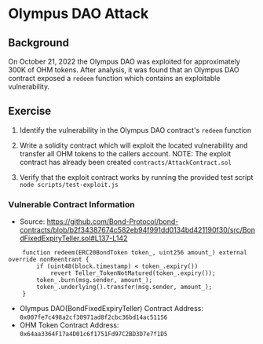# Olympus DAO Attack

## Background

On October 21, 2022 the Olympus DAO was exploited for approximately 300K of OHM tokens. After analysis, it was found that an Olympus DAO contract exposed a `redeem` function which contains an exploitable vulnerability.

## Exercise

1. Identify the vulnerability in the Olympus DAO contract's `redeem` function

2. Write a solidity contract which will exploit the located vulnerability and transfer all OHM tokens to the callers account.  NOTE: The exploit contract has already been created `contracts/AttackContract.sol`

3. Verify that the exploit contract works by running the provided test script `node scripts/test-exploit.js`

### Vulnerable Contract Information

* Source: https://github.com/Bond-Protocol/bond-contracts/blob/b2f34387674c582eb94f991dd0134bd421190f30/src/BondFixedExpiryTeller.sol#L137-L142
```solidity
    function redeem(ERC20BondToken token_, uint256 amount_) external override nonReentrant {
        if (uint48(block.timestamp) < token_.expiry())
            revert Teller_TokenNotMatured(token_.expiry());
        token_.burn(msg.sender, amount_);
        token_.underlying().transfer(msg.sender, amount_);
    }
```

* Olympus DAO(BondFixedExpiryTeller) Contract Address: `0x007fe7c498a2cf30971ad8f2cbc36bd14ac51156`
* OHM Token Contract Address: `0x64aa3364F17a4D01c6f1751Fd97C2BD3D7e7f1D5`
